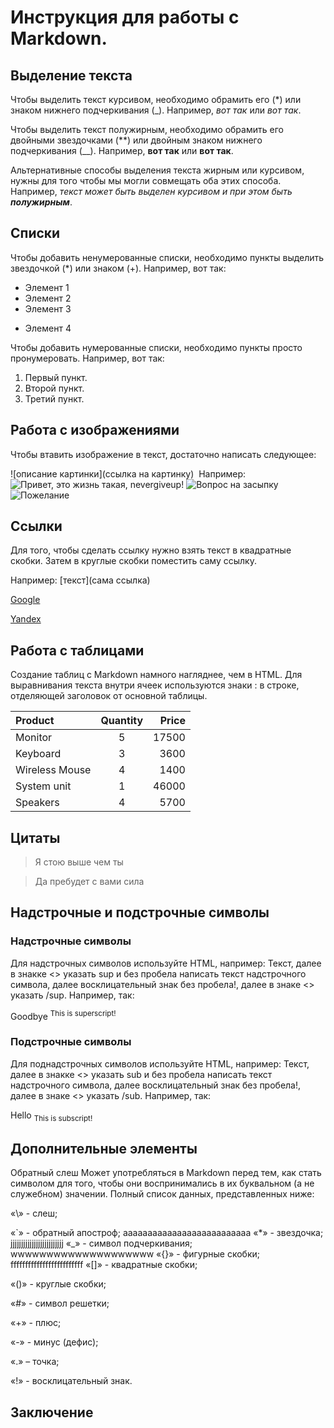 # Инструкция для работы с Markdown.

## Выделение текста

Чтобы выделить текст курсивом, необходимо обрамить его (*) или знаком нижнего подчеркивания (_). Например, *вот так* или _вот так_.

Чтобы выделить текст полужирным, необходимо обрамить его двойными звездочками (**) или двойным знаком нижнего подчеркивания (__). Например, **вот так** или __вот так__.

Альтернативные способы выделения текста жирным или курсивом, нужны для того чтобы мы могли совмещать оба этих способа. Например, _текст может быть выделен курсивом и при этом быть **полужирным**_.

## Списки

Чтобы добавить ненумерованные списки, необходимо пункты выделить звездочкой (*) или знаком (+). Например, вот так:
* Элемент 1
* Элемент 2
* Элемент 3
+ Элемент 4

Чтобы добавить нумерованные списки, необходимо пункты просто пронумеровать. Например, вот так:
1. Первый пункт.
2. Второй пункт.
3. Третий пункт.

## Работа с изображениями

Чтобы втавить изображение в текст, достаточно написать следующее:

\!\[описание картинки](ссылка на картинку) 
![]() Например:
![Привет, это жизнь такая, nevergiveup!](Nevergiveup.jpg)
![Вопрос на засыпку](https://a.d-cd.net/6c45caes-960.jpg)
![Пожелание](https://vjoy.cc/wp-content/uploads/2020/08/0sfvj307glw.jpg)

## Ссылки
Для того, чтобы сделать ссылку нужно взять текст в квадратные скобки. Затем в круглые скобки поместить саму ссылку.

Например: \[текст]\(сама ссылка)

[Google](https:\\www.google.com)

[Yandex](http://yandex.ru)

## Работа с таблицами

Создание таблиц с Markdown намного нагляднее, чем в HTML. Для выравнивания текста внутри ячеек используются знаки : в строке, отделяющей заголовок от основной таблицы.

Product         | Quantity | Price
:-------------- |:--------:|-------:
Monitor         | 5        |17500
Keyboard        | 3        |3600
Wireless Mouse  | 4        |1400
System unit     | 1        |46000
Speakers        | 4        |5700


## Цитаты

>Я стою выше чем ты

>Да пребудет с вами сила

## Надстрочные и подстрочные символы

### Надстрочные символы

Для надстрочных символов используйте HTML, например: Текст, далее в знакке <> указать sup и без пробела написать текст надстрочного символа, далее восклицательный знак без пробела!, далее в знаке <> указать /sup. Например, так:

Goodbye <sup>This is superscript!</sup>

### Подстрочные символы

Для поднадстрочных символов используйте HTML, например: Текст, далее в знакке <> указать sub и без пробела написать текст надстрочного символа, далее восклицательный знак без пробела!, далее в знаке <> указать /sub. Например, так:

Hello <sub>This is subscript!</sub>

## Дополнительные элементы

Обратный слеш
Может употребляться в Markdown перед тем, как стать символом для того, чтобы они воспринимались в их буквальном (а не служебном) значении. Полный список данных, представленных ниже:

«\» - слеш;

«`» - обратный апостроф;
aaaaaaaaaaaaaaaaaaaaaaaaaa
«*» - звездочка;
jjjjjjjjjjjjjjjjjjjjjjjjj
«_» - символ подчеркивания;
wwwwwwwwwwwwwwwwwwww
«{}» - фигурные скобки;
fffffffffffffffffffffffff
«[]» - квадратные скобки;

«()» - круглые скобки;

«#» - символ решетки;

«+» - плюс;

«-» - минус (дефис);

«.» – точка;

«!» - восклицательный знак.

## Заключение 